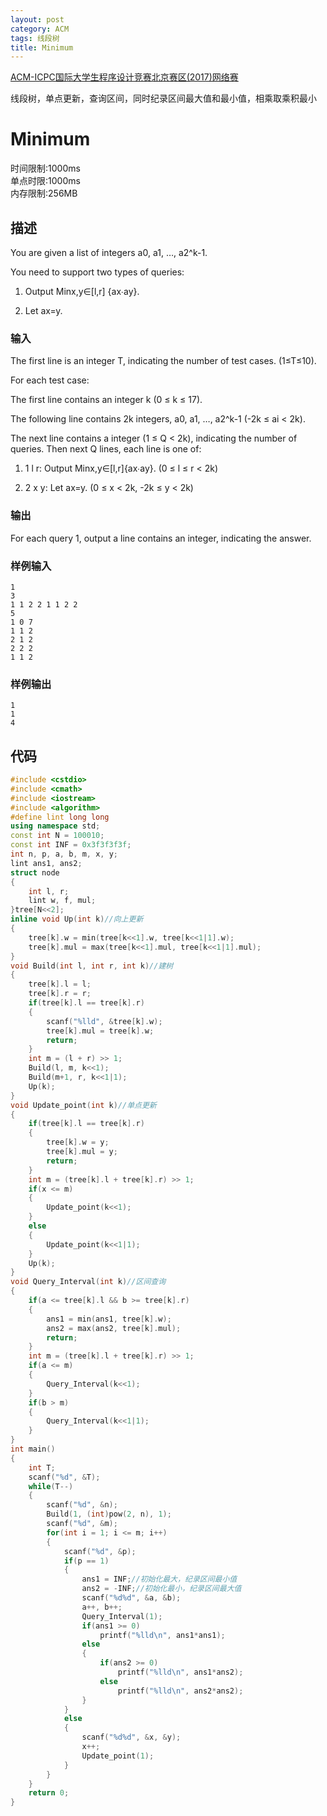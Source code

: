 ```yaml
---
layout: post
category: ACM
tags: 线段树
title: Minimum
---
```

[ACM-ICPC国际大学生程序设计竞赛北京赛区(2017)网络赛](https://hihocoder.com/contest/acmicpc2017beijingonline/problem/9)

线段树，单点更新，查询区间，同时纪录区间最大值和最小值，相乘取乘积最小
<!--more-->
# Minimum
时间限制:1000ms  
单点时限:1000ms  
内存限制:256MB  
## 描述
You are given a list of integers a0, a1, …, a2^k-1.

You need to support two types of queries:

1. Output Minx,y∈[l,r] {ax∙ay}.

2. Let ax=y.

### 输入
The first line is an integer T, indicating the number of test cases. (1≤T≤10).

For each test case:

The first line contains an integer k (0 ≤ k ≤ 17).

The following line contains 2k integers, a0, a1, …, a2^k-1 (-2k ≤ ai < 2k).

The next line contains a integer  (1 ≤ Q < 2k), indicating the number of queries. Then next Q lines, each line is one of:

1. 1 l r: Output Minx,y∈[l,r]{ax∙ay}. (0 ≤ l ≤ r < 2k)

2. 2 x y: Let ax=y. (0 ≤ x < 2k, -2k ≤ y < 2k)

### 输出
For each query 1, output a line contains an integer, indicating the answer.

### 样例输入
```
1
3
1 1 2 2 1 1 2 2
5
1 0 7
1 1 2
2 1 2
2 2 2
1 1 2
```
### 样例输出
```
1
1
4
```

## 代码
```c++
#include <cstdio>
#include <cmath>
#include <iostream>
#include <algorithm>
#define lint long long
using namespace std;
const int N = 100010;
const int INF = 0x3f3f3f3f;
int n, p, a, b, m, x, y;
lint ans1, ans2;
struct node
{
    int l, r;
    lint w, f, mul;
}tree[N<<2];
inline void Up(int k)//向上更新
{
    tree[k].w = min(tree[k<<1].w, tree[k<<1|1].w);
    tree[k].mul = max(tree[k<<1].mul, tree[k<<1|1].mul);
}
void Build(int l, int r, int k)//建树
{
    tree[k].l = l;
    tree[k].r = r;
    if(tree[k].l == tree[k].r)
    {
        scanf("%lld", &tree[k].w);
        tree[k].mul = tree[k].w;
        return;
    }
    int m = (l + r) >> 1;
    Build(l, m, k<<1);
    Build(m+1, r, k<<1|1);
    Up(k);
}
void Update_point(int k)//单点更新
{
    if(tree[k].l == tree[k].r)
    {
        tree[k].w = y;
        tree[k].mul = y;
        return;
    }
    int m = (tree[k].l + tree[k].r) >> 1; 
    if(x <= m)
    {
        Update_point(k<<1);
    }
    else
    {
        Update_point(k<<1|1);
    }
    Up(k);
}
void Query_Interval(int k)//区间查询
{
    if(a <= tree[k].l && b >= tree[k].r)
    {
        ans1 = min(ans1, tree[k].w);
        ans2 = max(ans2, tree[k].mul);
        return;
    }
    int m = (tree[k].l + tree[k].r) >> 1;
    if(a <= m)
    {
        Query_Interval(k<<1);
    }
    if(b > m)
    {
        Query_Interval(k<<1|1);
    }
}
int main()
{
    int T;
    scanf("%d", &T);
    while(T--)
    {
        scanf("%d", &n);
        Build(1, (int)pow(2, n), 1);
        scanf("%d", &m);
        for(int i = 1; i <= m; i++)
        {
            scanf("%d", &p);
            if(p == 1)
            {
                ans1 = INF;//初始化最大，纪录区间最小值
                ans2 = -INF;//初始化最小，纪录区间最大值
                scanf("%d%d", &a, &b);
                a++, b++;
                Query_Interval(1);
                if(ans1 >= 0)
                    printf("%lld\n", ans1*ans1);
                else
                {
                    if(ans2 >= 0)
                        printf("%lld\n", ans1*ans2);
                    else
                        printf("%lld\n", ans2*ans2);
                }
            }
            else
            {
                scanf("%d%d", &x, &y);
                x++;
                Update_point(1);
            }
        }
    }
    return 0;
}
```

